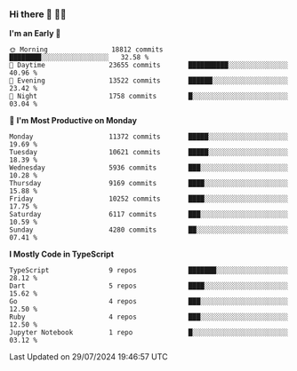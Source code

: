 ### Hi there 👋 🧑‍💻



<!--START_SECTION:waka-->
**I'm an Early 🐤** 

```text
🌞 Morning                18812 commits       ████████░░░░░░░░░░░░░░░░░   32.58 % 
🌆 Daytime                23655 commits       ██████████░░░░░░░░░░░░░░░   40.96 % 
🌃 Evening                13522 commits       ██████░░░░░░░░░░░░░░░░░░░   23.42 % 
🌙 Night                  1758 commits        █░░░░░░░░░░░░░░░░░░░░░░░░   03.04 % 
```
📅 **I'm Most Productive on Monday** 

```text
Monday                   11372 commits       █████░░░░░░░░░░░░░░░░░░░░   19.69 % 
Tuesday                  10621 commits       █████░░░░░░░░░░░░░░░░░░░░   18.39 % 
Wednesday                5936 commits        ███░░░░░░░░░░░░░░░░░░░░░░   10.28 % 
Thursday                 9169 commits        ████░░░░░░░░░░░░░░░░░░░░░   15.88 % 
Friday                   10252 commits       ████░░░░░░░░░░░░░░░░░░░░░   17.75 % 
Saturday                 6117 commits        ███░░░░░░░░░░░░░░░░░░░░░░   10.59 % 
Sunday                   4280 commits        ██░░░░░░░░░░░░░░░░░░░░░░░   07.41 % 
```


**I Mostly Code in TypeScript** 

```text
TypeScript               9 repos             ███████░░░░░░░░░░░░░░░░░░   28.12 % 
Dart                     5 repos             ████░░░░░░░░░░░░░░░░░░░░░   15.62 % 
Go                       4 repos             ███░░░░░░░░░░░░░░░░░░░░░░   12.50 % 
Ruby                     4 repos             ███░░░░░░░░░░░░░░░░░░░░░░   12.50 % 
Jupyter Notebook         1 repo              █░░░░░░░░░░░░░░░░░░░░░░░░   03.12 % 
```




 Last Updated on 29/07/2024 19:46:57 UTC
<!--END_SECTION:waka-->


